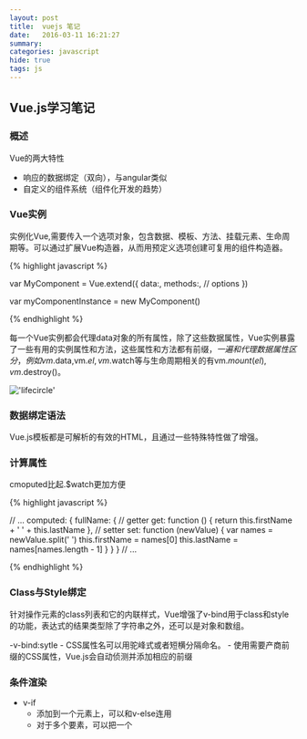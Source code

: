 ```yaml
---
layout: post 
title:  vuejs 笔记
date:   2016-03-11 16:21:27
summary:
categories: javascript
hide: true
tags: js
---
```


## Vue.js学习笔记

### 概述

Vue的两大特性

- 响应的数据绑定（双向），与angular类似
- 自定义的组件系统（组件化开发的趋势）

### Vue实例

实例化Vue,需要传入一个选项对象，包含数据、模板、方法、挂载元素、生命周期等。可以通过扩展Vue构造器，从而用预定义选项创建可复用的组件构造器。

{% highlight javascript %}

var MyComponent = Vue.extend({
    data:,
    methods:,
    // options
})

var myComponentInstance = new MyComponent()

{% endhighlight %}

每一个Vue实例都会代理data对象的所有属性，除了这些数据属性，Vue实例暴露了一些有用的实例属性和方法，这些属性和方法都有前缀$，一遍和代理数据属性区分，例如vm.$data,vm.$el,vm.$watch等与生命周期相关的有vm.$mount(el),vm.$destroy()。

!['lifecircle']({{site.baseurl}}/image/201603/lifecycle.png)


### 数据绑定语法

Vue.js模板都是可解析的有效的HTML，且通过一些特殊特性做了增强。

### 计算属性

cmoputed比起.$watch更加方便

{% highlight javascript %}

// ...
computed: {
  fullName: {
    // getter
    get: function () {
      return this.firstName + ' ' + this.lastName
    },
    // setter
    set: function (newValue) {
      var names = newValue.split(' ')
      this.firstName = names[0]
      this.lastName = names[names.length - 1]
    }
  }
}
// ...

{% endhighlight %}

### Class与Style绑定

针对操作元素的class列表和它的内联样式，Vue增强了v-bind用于class和style的功能，表达式的结果类型除了字符串之外，还可以是对象和数组。

-v-bind:sytle
    - CSS属性名可以用驼峰式或者短横分隔命名。
    - 使用需要产商前缀的CSS属性，Vue.js会自动侦测并添加相应的前缀

### 条件渲染

- v-if
    - 添加到一个元素上，可以和v-else连用
    - 对于多个要素，可以把一个<template>元素当作包装元素，并在上面使用v-if
- v-show
    - 用法与v-if大致相同，也可以与v-else连用
    - v-show的元素会始终渲染并保持在DOM中，v-show是简单的切换要素的CSS属性的display

v-if是真实的条件渲染，一般来说v-if有更高的切换消耗（有一个局部编译/卸载的过程），v-show有更高的初始渲染消耗。所以，如果需要频繁切换v-show较好，如果条件不大可能改变v-if较好。

### 列表渲染

形式为 item in items，items 是数据数组，item 是当前数组元素的别名

数组变动检测

- 变异方法,修改了原始数组(push,pop,shift,unshift,splice,sort,reverse)
- 替换数组，返回了一个新数组（filter,concat,slice）
- track-by：复用已有实例
- 对象v-for： v-for = "(key,val) in items"  // key-value对
- 值域v-for：<span v-for="n in 10"></span>

### 方法与事件处理器

v-on指令监听DOM事件

有时也需要在内联语句处理器中访问原生 DOM 事件。可以用特殊变量 $event 把它传入方法

Vue.js 为 v-on 提供事件修饰符：.prevent 与 .stop，新加了.capture和.self。同时修饰符可以串联，v-on:click.stop.prevent

按键修饰符，同时提供了常用按键别名，当然你也可以自定义

### 表单控件绑定

用 v-model 指令在表单控件元素上创建双向数据绑定。根据控件类型它自动选取正确的方法更新元素

### 过渡

为了应用过渡效果，需要在目标元素上使用 transition 特性

可以与下面资源一起用：

- v-if
- v-show
- v-for
- 动态组件
- 在组件的根节点上，并且被Vue实例DOM方法（如vm.$appendTo(el)）触发

可以为.v-transition,.v-enter,.v-leave添加CSS规则（也可以自定义过渡类名），也可以提供JS钩子。

CSS动画的使用方法与上面一致。

{% highlight javascript %}
Vue.transition('expand', {

  beforeEnter: function (el) {
    el.textContent = 'beforeEnter'
  },
  enter: function (el) {
    el.textContent = 'enter'
  },
  afterEnter: function (el) {
    el.textContent = 'afterEnter'
  },
  enterCancelled: function (el) {
    // handle cancellation
  },

  beforeLeave: function (el) {
    el.textContent = 'beforeLeave'
  },
  leave: function (el) {
    el.textContent = 'leave'
  },
  afterLeave: function (el) {
    el.textContent = 'afterLeave'
  },
  leaveCancelled: function (el) {
    // handle cancellation
  }
})

{% endhighlight %}

### 组件

组件可以扩展HTML元素，封装可重用的代码，组件式自定义元素，Vue.js的编译器为它添加特殊功能。

组件选项问题：传入Vue构造器的多数选项也可以用在Vue.extend()中，不过有两个特例：data和el,如果这样，所有实例都将共享一个data对象或el元素，因此，我们应当使用一个函数作为data或者el选项，函数放回一个新对象。

- is特性

一些 HTML 元素，如 <table>，限制什么元素可以放在它里面。自定义元素不在白名单上，将被放在元素的外面，因而渲染不正确。这时应当使用 is 特性

- Props

组件实例的作用域是孤立的，可以使用props把数据传给子组件。

props默认是单向绑定，不过可以使用.sync或者.once绑定修饰符显式地强制双向或单次绑定

子组件索引

为了在Javascirpt中直接访问子组件，可以使用v-ref为子组件指定一个索引ID


- 使用Slot分发内容

> slot:an allotted place in an arrangement or plan such as a broadcasting schedule.


### 深入响应式原理

变化检测问题

Vue.js通过ES5的Object.defineProperty()将属性转换为getter/setter，所以属性必须在data对象上才能让vue转换它，才能让它是响应的。

在实例创建后添加响应式属性的方法：

- 对于Vue实例，使用$set(key,value)实例方法
- 对于普通数据，使用全局方法Vue.set(object,key,value)
- 给已有对象添加属性，使用Object.assign()或者_.extend()时，可以创建一个新的对象，包含原对象的属性和新的属性。


### 自定义指令

### 自定义过滤器

### 混合

### 插件

### 构建大型应用

- 模块化
- 单文件组件
- 路由






















